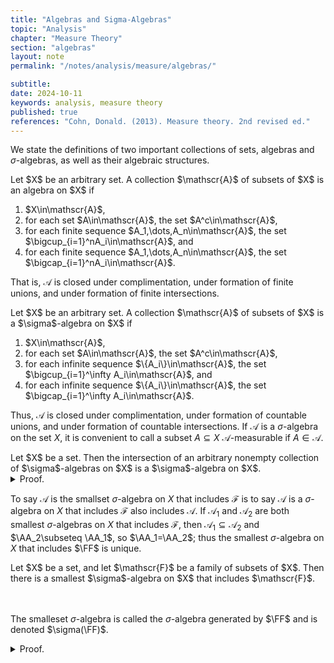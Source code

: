 ```yaml
---
title: "Algebras and Sigma-Algebras"
topic: "Analysis"
chapter: "Measure Theory"
section: "algebras"
layout: note
permalink: "/notes/analysis/measure/algebras/"

subtitle: 
date: 2024-10-11
keywords: analysis, measure theory
published: true
references: "Cohn, Donald. (2013). Measure theory. 2nd revised ed."
---
```


We state the definitions of two important collections of sets, algebras and $\sigma$-algebras, as well as their algebraic structures. 

<div class='definition' name='Algebras'>
Let $X$ be an arbitrary set. A collection $\mathscr{A}$ of subsets of $X$ is an algebra on $X$ if
<ol type="(a)">
    <li>$X\in\mathscr{A}$,</li>
    <li>for each set $A\in\mathscr{A}$, the set $A^c\in\mathscr{A}$,</li>
    <li>for each finite sequence $A_1,\dots,A_n\in\mathscr{A}$, the set $\bigcup_{i=1}^nA_i\in\mathscr{A}$, and</li>
    <li>for each finite sequence $A_1,\dots,A_n\in\mathscr{A}$, the set $\bigcap_{i=1}^nA_i\in\mathscr{A}$.</li>
</ol>

That is, $\mathscr{A}$ is closed under complimentation, under formation of finite unions, and under formation of finite intersections. 
</div>

<div class='definition' name='$\sigma$-Algebras'>
Let $X$ be an arbitrary set. A collection $\mathscr{A}$ of subsets of $X$ is a $\sigma$-algebra on $X$ if
<ol type="(a)">
    <li>$X\in\mathscr{A}$,</li>
    <li>for each set $A\in\mathscr{A}$, the set $A^c\in\mathscr{A}$,</li>
    <li>for each infinite sequence $\{A_i\}\in\mathscr{A}$, the set $\bigcup_{i=1}^\infty A_i\in\mathscr{A}$, and</li>
    <li>for each infinite sequence $\{A_i\}\in\mathscr{A}$, the set $\bigcap_{i=1}^\infty A_i\in\mathscr{A}$.</li>
</ol>

Thus, $\mathscr{A}$ is closed under complimentation, under formation of countable unions, and under formation of countable intersections. If $\mathscr{A}$ is a $\sigma$-algebra on the set $X$, it is convenient to call a subset $A\subseteq X$ $\mathscr{A}$-measurable if $A\in\mathscr{A}$. 
</div>

<div class='proposition' name='Intersection of a collection of $\sigma$-algebras'>
Let $X$ be a set. Then the intersection of an arbitrary nonempty collection of $\sigma$-algebras on $X$ is a $\sigma$-algebra on $X$. 
</div>


<details class='proof'>
<summary>Proof.</summary>
Let $\mathscr{C}$ be a nonempty collection of $\sigma$-algebras on $X$, and let $\mathscr{A}$ be the intersection of the $\sigma$-algebras that belong to $\mathscr{C}$. It is sufficient to check that $X\in\mathscr{A}$, is closed under complimentation, and closed under the formation of countable unions. 

<br><br>
The set $X\in\mathscr{A}$ since it belongs to each $\sigma$-algebra that belongs to $\mathscr{C}$. Now suppose that $A\in\mathscr{A}$. Then each $\sigma$-algebra that belongs to $\mathscr{C}$ also contains $A$ and so contains $A^c$; thus $A^c$ belongs to the intersection $\mathscr{A}$ of these $\sigma$-algebras. Finally, suppose that $\{A_i\}\in\mathscr{A}$ and hence to each $\sigma$-algebra in $\mathscr{C}$. Then $\bigcup_i A_i$ belongs to each $\sigma$-algebra in $\mathscr{C}$ and so to $\mathscr{A}$.
</details>

To say $\mathscr{A}$ is the smallset $\sigma$-algebra on $X$ that includes $\mathscr{F}$ is to say $\mathscr{A}$ is a $\sigma$-algebra on $X$ that includes $\mathscr{F}$ also includes $\mathscr{A}$. If $\mathscr{A}_1$ and $\mathscr{A}_2$ are both smallest $\sigma$-algebras on $X$ that includes $\mathscr{F}$, then $\mathscr{A}_1\subseteq\mathscr{A}_2$ and $\AA_2\subseteq \AA_1$, so $\AA_1=\AA_2$; thus the smallest $\sigma$-algebra on $X$ that includes $\FF$ is unique. 

<div class='corollary' name='$\sigma$-algebra generated by $\mathscr{F}$'>
Let $X$ be a set, and let $\mathscr{F}$ be a family of subsets of $X$. Then there is a smallest $\sigma$-algebra on $X$ that includes $\mathscr{F}$. 

<br><br>
The smalleset $\sigma$-algebra is called the $\sigma$-algebra generated by $\FF$ and is denoted $\sigma(\FF)$. 
</div>

<details class='proof'>
<summary>Proof.</summary>
Let $\CC$ be the collection of all $\sigma$-algebras on $X$ that includes $\FF$. Then $\CC$ is nonempty, since it contains the $\sigma$-algebra that consists of all subsets of $X$. The intersection of the $\sigma$-algebras that belong to $\CC$ is, according to Proposition (1), a $\sigma$-algebra; it includes $\FF$ and is included in every $\sigma$-algebra in $\CC$ -- that is, it is included in every $\sigma$-algebra on $X$ that includes $\FF$. 
</details>




